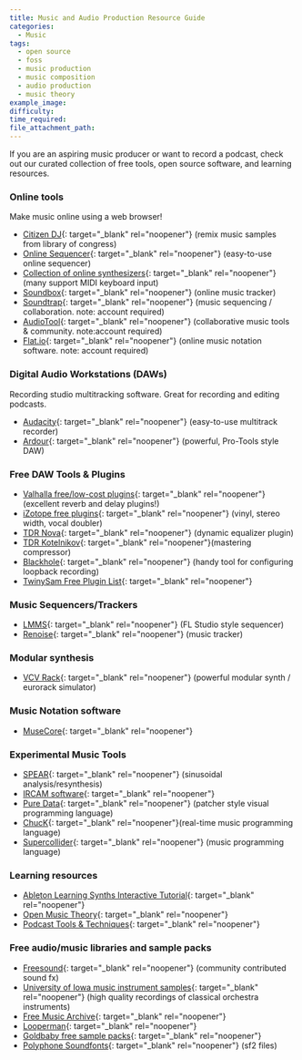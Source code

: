 ```yaml
---
title: Music and Audio Production Resource Guide
categories:
  - Music
tags:
  - open source
  - foss
  - music production
  - music composition
  - audio production
  - music theory
example_image:
difficulty:
time_required:
file_attachment_path:
---
```


If you are an aspiring music producer or want to record a podcast, check out our curated collection of free tools, open source software, and learning resources.

### Online tools

Make music online using a web browser\!

* [Citizen DJ](https://citizen-dj.labs.loc.gov/){: target="_blank" rel="noopener"} (remix music samples from library of congress)
* [Online Sequencer](http://onlinesequencer.net){: target="_blank" rel="noopener"} (easy-to-use online sequencer)
* [Collection of online synthesizers](https://synth.playtronica.com/){: target="_blank" rel="noopener"} (many support MIDI keyboard input)
* [Soundbox](https://sb.bitsnbites.eu/){: target="_blank" rel="noopener"} (online music tracker)
* [Soundtrap](https://www.soundtrap.com/){: target="_blank" rel="noopener"} (music sequencing / collaboration. note: account required)
* [AudioTool](https://www.audiotool.com/){: target="_blank" rel="noopener"} (collaborative music tools & community. note:account required)
* [Flat.io](https://flat.io/){: target="_blank" rel="noopener"} (online music notation software. note: account required)

### Digital Audio Workstations (DAWs)

Recording studio multitracking software. Great for recording and editing podcasts.

* [Audacity](http://audacity.org/){: target="_blank" rel="noopener"} (easy-to-use multitrack recorder)
* [Ardour](https://ardour.org/){: target="_blank" rel="noopener"} (powerful, Pro-Tools style DAW)

### Free DAW Tools & Plugins

* [Valhalla free/low-cost plugins](https://valhalladsp.com/){: target="_blank" rel="noopener"} (excellent reverb and delay plugins\!)
* [iZotope free plugins](https://www.izotope.com/en/products/free-audio-plug-ins.html){: target="_blank" rel="noopener"} (vinyl, stereo width, vocal doubler)
* [TDR Nova](https://www.tokyodawn.net/tdr-nova/){: target="_blank" rel="noopener"} (dynamic equalizer plugin)
* [TDR Kotelnikov](https://www.tokyodawn.net/tdr-kotelnikov/){: target="_blank" rel="noopener"}(mastering compressor)
* [Blackhole](https://existential.audio/blackhole){: target="_blank" rel="noopener"} (handy tool for configuring loopback recording)
* [TwinySam Free Plugin List](https://twinysam.github.io/FreeAudioPluginList/){: target="_blank" rel="noopener"}

### Music Sequencers/Trackers

* [LMMS](https://lmms.io){: target="_blank" rel="noopener"} (FL Studio style sequencer)
* [Renoise](https://www.renoise.com/){: target="_blank" rel="noopener"} (music tracker)

### Modular synthesis

* [VCV Rack](https://vcvrack.com/){: target="_blank" rel="noopener"} (powerful modular synth / eurorack simulator)

### Music Notation software

* [MuseCore](https://musescore.org/en){: target="_blank" rel="noopener"}

### Experimental Music Tools

* [SPEAR](http://www.klingbeil.com/spear/){: target="_blank" rel="noopener"} (sinusoidal analysis/resynthesis)
* [IRCAM software](http://anasynth.ircam.fr/home/english/software){: target="_blank" rel="noopener"}
* [Pure Data](https://puredata.info/){: target="_blank" rel="noopener"} (patcher style visual programming language)
* [ChucK](https://chuck.cs.princeton.edu/){: target="_blank" rel="noopener"}(real-time music programming language)
* [Supercollider](https://supercollider.github.io/){: target="_blank" rel="noopener"} (music programming language)

### Learning resources

* [Ableton Learning Synths Interactive Tutorial](https://learningsynths.ableton.com/){: target="_blank" rel="noopener"}
* [Open Music Theory](http://openmusictheory.com/){: target="_blank" rel="noopener"}
* [Podcast Tools & Techniques](https://transom.org/topics/tools/){: target="_blank" rel="noopener"}

### Free audio/music libraries and sample packs

* [Freesound](https://freesound.org/){: target="_blank" rel="noopener"} (community contributed sound fx)
* [University of Iowa music instrument samples](http://theremin.music.uiowa.edu/MIS.html){: target="_blank" rel="noopener"} (high quality recordings of classical orchestra instruments)
* [Free Music Archive](https://freemusicarchive.org){: target="_blank" rel="noopener"}
* [Looperman](https://www.looperman.com/){: target="_blank" rel="noopener"}
* [Goldbaby free sample packs](https://www.goldbaby.co.nz/freestuff.html){: target="_blank" rel="noopener"}
* [Polyphone Soundfonts](http://polyphone-soundfonts.com/){: target="_blank" rel="noopener"} (sf2 files)
